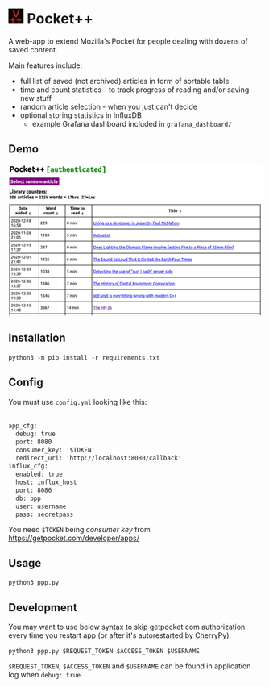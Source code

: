 # <img src="static/logo.png" width="30"  /> Pocket++
A web-app to extend Mozilla's Pocket for people dealing with dozens of saved content. 

Main features include:
* full list of saved (not archived) articles in form of sortable table
* time and count statistics - to track progress of reading and/or saving new stuff
* random article selection - when you just can't decide
* optional storing statistics in InfluxDB
  * example Grafana dashboard included in `grafana_dashboard/`

## Demo
![Demo of application](demo.png)

## Installation
```
python3 -m pip install -r requirements.txt
```

## Config
You must use `config.yml` looking like this:

```
---
app_cfg:
  debug: true
  port: 8080
  consumer_key: '$TOKEN'
  redirect_uri: 'http://localhost:8080/callback'
influx_cfg:
  enabled: true
  host: influx_host
  port: 8086
  db: ppp
  user: username
  pass: secretpass
```

You need `$TOKEN` being *consumer key* from https://getpocket.com/developer/apps/

## Usage
```
python3 ppp.py
```

## Development
You may want to use below syntax to skip getpocket.com authorization every time you restart app (or after it's autorestarted by CherryPy):
```
python3 ppp.py $REQUEST_TOKEN $ACCESS_TOKEN $USERNAME
```
`$REQUEST_TOKEN`, `$ACCESS_TOKEN`  and `$USERNAME` can be found in application log when `debug: true`.
